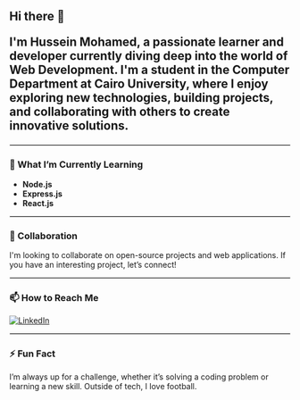 ## Hi there 👋

<p style="font-size: 1.5em; font-weight: bold;">
I'm Hussein Mohamed, a passionate learner and developer currently diving deep into the world of Web Development. I'm a student in the Computer Department at Cairo University, where I enjoy exploring new technologies, building projects, and collaborating with others to create innovative solutions.
</p>

<hr style="border: 1px solid #ddd;">

### 🌱 What I’m Currently Learning
- <b>Node.js</b>
- <b>Express.js</b>
- <b>React.js</b>

<hr style="border: 1px solid #ddd;">

### 👯 Collaboration
<p style="margin: 0; padding: 0;">
I'm looking to collaborate on open-source projects and web applications. If you have an interesting project, let’s connect!
</p>

<hr style="border: 1px solid #ddd;">

### 📫 How to Reach Me
[![LinkedIn](https://img.shields.io/badge/LinkedIn-0077B5?style=flat&logo=linkedin&logoColor=white)](https://www.linkedin.com/in/hussein-mohamed-b10b89283/)

<hr style="border: 1px solid #ddd;">

### ⚡ Fun Fact
<p style="margin: 0; padding: 0;">
I’m always up for a challenge, whether it’s solving a coding problem or learning a new skill. Outside of tech, I love football.
</p>


